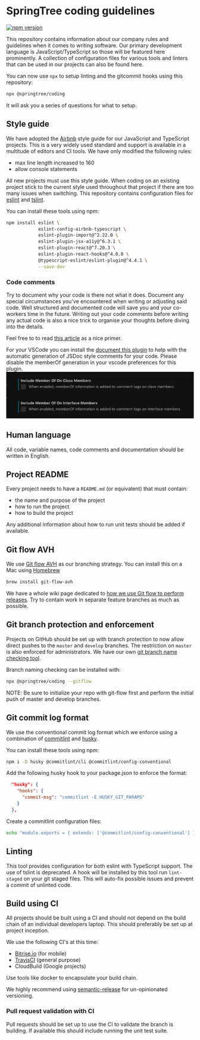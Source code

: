 # SpringTree coding guidelines

[![npm version](https://badge.fury.io/js/%40springtree%2Fcoding.svg)](https://badge.fury.io/js/%40springtree%2Fcoding)

This repository contains information about our company rules and guidelines when it comes to writing software.
Our primary development language is JavaScript/TypeScript so those will be featured here prominently.
A collection of configuration files for various tools and linters that can be used in our projects can also be found here.

You can now use `npx` to setup linting and the gitcommit hooks using this repository:

```bash
npx @springtree/coding
```

It will ask you a series of questions for what to setup.

## Style guide

We have adopted the [Airbnb](https://github.com/airbnb/javascript) style guide for our JavaScript and TypeScript projects.
This is a very widely used standard and support is available in a multitude of editors and CI tools.
We have only modified the following rules:

* max line length increased to 160
* allow console statements

All new projects must use this style guide.
When coding on an existing project stick to the current style used throughout that project if there are too many issues when switching.
This repository contains configuration files for [eslint](linters/.eslintrc) and [tslint](linters/.tslint.json).

You can install these tools using npm:

```bash
npm install eslint \
            eslint-config-airbnb-typescript \
            eslint-plugin-import@^2.22.0 \
            eslint-plugin-jsx-a11y@^6.3.1 \
            eslint-plugin-react@^7.20.3 \
            eslint-plugin-react-hooks@^4.0.8 \
            @typescript-eslint/eslint-plugin@^4.4.1 \
            --save-dev
```

### Code comments

Try to document why your code is there not what it does.
Document any special circumstances you've encountered when writing or adjusting said code.
Well structured and documented code will save you and your co-workers time in the future.
Writing out your code comments before writing any actual code is also a nice trick to organise your thoughts before diving into the details.

Feel free to to read [this article](https://medium.freecodecamp.org/code-comments-the-good-the-bad-and-the-ugly-be9cc65fbf83) as a nice primer.

For your VSCode you can install the [document this plugin](https://marketplace.visualstudio.com/itemdetails?itemName=joelday.docthis) to help with the automatic generation of JSDoc style comments for your code.
Please disable the memberOf generation in your vscode preferences for this plugin.
![document this setting](docs/document_this.png)

## Human language

All code, variable names, code comments and documentation should be written in English.

## Project README

Every project needs to have a `README.md` (or equivalent) that must contain:

* the name and purpose of the project
* how to run the project
* how to build the project

Any additional information about how to run unit tests should be added if available.

## Git flow AVH

We use [Git flow AVH](https://github.com/petervanderdoes/gitflow-avh) as our branching strategy.
You can install this on a Mac using [Homebrew](https://brew.sh/)

```bash
brew install git-flow-avh
```

We have a whole wiki page dedicated to [how we use Git flow to perform releases](https://github.com/SpringTree/coding-guidelines/wiki/Release-&-development-flow).
Try to contain work in separate feature branches as much as possible.

## Git branch protection and enforcement

Projects on GitHub should be set up with branch protection to now allow direct pushes to the `master` and `develop` branches.
The restriction on `master` is also enforced for administrators.
We have our own [git branch name checking tool](https://github.com/SpringTree/check-git-branch-name).

Branch naming checking can be installed with:

```bash
npx @springtree/coding --gitflow
```

NOTE: Be sure to initialize your repo with git-flow first and perform the initial push of master and develop branches.

## Git commit log format

We use the conventional commit log format which we enforce using a combination of [commitlint](https://github.com/marionebl/commitlint) and [husky](https://github.com/typicode/husky).

You can install these tools using npm:

```bash
npm i -D husky @commitlint/cli @commitlint/config-conventional
```

Add the following husky hook to your package.json to enforce the format:

```json
  "husky": {
    "hooks": {
      "commit-msg": "commitlint -E HUSKY_GIT_PARAMS"
    }
  },
```

Create a commitlint configuration files:

```bash
echo "module.exports = { extends: ['@commitlint/config-conventional'] }" > commitlint.config.js
```

## Linting

This tool provides configuration for both eslint with TypeScript support.
The use of tslint is deprecated.
A hook will be installed by this tool run `lint-staged` on your git staged files.
This will auto-fix possible issues and prevent a commit of unlinted code.

## Build using CI

All projects should be built using a CI and should not depend on the build chain of an individual developers laptop.
This should preferably be set up at project inception.

We use the following CI's at this time:

* [Bitrise.io](http://bitrise.io) (for mobile)
* [TravisCI](https://travis-ci.com) (general purpose)
* CloudBuild (Google projects)

Use tools like docker to encapsulate your build chain.

We highly recommend using [semantic-release](https://github.com/semantic-release/semantic-release) for un-opinionated versioning.

### Pull request validation with CI

Pull requests should be set up to use the CI to validate the branch is building.
If available this should include running the unit test suite.
